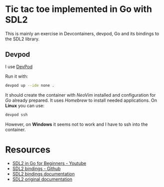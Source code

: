 # Tic tac toe implemented in Go with SDL2

This is mainly an exercise in Devcontainers, devpod, Go and its bindings to the SDL2 library.

## Devpod
I use [DevPod](https://devpod.sh/)

Run it with:
```sh 
devpod up --ide none .
```

It should create the container with *NeoVim* installed and configuration for *Go* already prepared. It uses *Homebrew* to install needed applications.
On **Linux** you can use:

```sh
devpod ssh
```
However, on **Windows** it seems not to work and I have to ssh into the container.

# Resources

- [SDL2 in Go for Beginners - Youtube](https://www.youtube.com/watch?v=qgPR8sWcnlo)
- [SDL2 bindings - Github](https://github.com/veandco/go-sdl2)
- [SDL2 bindings documentation](https://pkg.go.dev/github.com/veandco/go-sdl2)
- [SDL2 original documentation](https://wiki.libsdl.org/SDL2/FrontPage)
